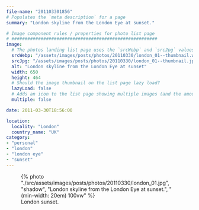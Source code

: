 ```yaml
---
file-name: "201103301856"
# Populates the `meta description` for a page
summary: "London skyline from the London Eye at sunset."

# Image component rules / properties for photo list page
# #######################################################
image:
  # The photos landing list page uses the `srcWebp` and `srcJpg` values
  srcWebp: "/assets/images/posts/photos/20110330/london_01--thumbnail.webp"
  srcJpg: "/assets/images/posts/photos/20110330/london_01--thumbnail.jpg"
  alt: "London skyline from the London Eye at sunset"
  width: 650
  height: 464
  # Should the image thumbnail on the list page lazy load?
  lazyLoad: false
  # Adds an icon to the list page showing multiple images (and the amount) available to view on the post page
  multiple: false

date: 2011-03-30T18:56:00

location:
  locality: "London"
  country_name: "UK"
category:
- "personal"
- "london"
- "london eye"
- "sunset"
---
```


<figure class="flow">
{% photo "./src/assets/images/posts/photos/20110330/london_01.jpg", "shadow", "London skyline from the London Eye at sunset.", "(min-width: 20em) 100vw" %}
<figcaption>London sunset.</figcaption>
</figure>
